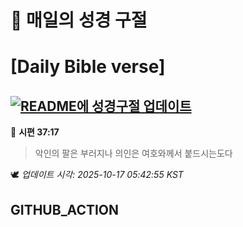 # 🙏 매일의 성경 구절
# [Daily Bible verse]
## [![README에 성경구절 업데이트](https://github.com/DONGSUKA/first_test/actions/workflows/update-readme-bible.yml/badge.svg)](https://github.com/DONGSUKA/first_test/actions/workflows/update-readme-bible.yml)
<!-- START_BIBLE_VERSE -->
📖 **시편 37:17**
> 악인의 팔은 부러지나 의인은 여호와께서 붙드시는도다

🕊️ _업데이트 시각: 2025-10-17 05:42:55 KST_
  <!-- END_BIBLE_VERSE -->
## GITHUB_ACTION
